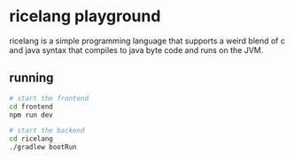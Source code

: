# ricelang playground
ricelang is a simple programming language that supports a weird blend of c and java syntax that compiles to java byte code and runs on the JVM.

## running
```sh
# start the frontend
cd frontend
npm run dev
```

```sh
# start the backend
cd ricelang
./gradlew bootRun
```
